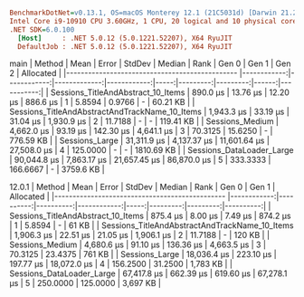 ``` ini

BenchmarkDotNet=v0.13.1, OS=macOS Monterey 12.1 (21C5031d) [Darwin 21.2.0]
Intel Core i9-10910 CPU 3.60GHz, 1 CPU, 20 logical and 10 physical cores
.NET SDK=6.0.100
  [Host]     : .NET 5.0.12 (5.0.1221.52207), X64 RyuJIT
  DefaultJob : .NET 5.0.12 (5.0.1221.52207), X64 RyuJIT


```
main
|                                         Method |        Mean |       Error |       StdDev |      Median | Rank |    Gen 0 |    Gen 1 | Gen 2 |  Allocated |
|----------------------------------------------- |------------:|------------:|-------------:|------------:|-----:|---------:|---------:|------:|-----------:|
|             Sessions_TitleAndAbstract_10_Items |    890.0 μs |    13.76 μs |     12.20 μs |    886.6 μs |    1 |   5.8594 |   0.9766 |     - |   60.21 KB |
| Sessions_TitleAndAbstractAndTrackName_10_Items |  1,943.3 μs |    33.19 μs |     31.04 μs |  1,930.9 μs |    2 |  11.7188 |        - |     - |  119.41 KB |
|                                Sessions_Medium |  4,662.0 μs |    93.19 μs |    142.30 μs |  4,641.1 μs |    3 |  70.3125 |  15.6250 |     - |  776.59 KB |
|                                 Sessions_Large | 31,311.9 μs | 4,137.37 μs | 11,601.64 μs | 27,508.0 μs |    4 | 125.0000 |        - |     - | 1810.69 KB |
|                      Sessions_DataLoader_Large | 90,044.8 μs | 7,863.17 μs | 21,657.45 μs | 86,870.0 μs |    5 | 333.3333 | 166.6667 |     - |  3759.6 KB |

12.0.1
|                                         Method |        Mean |     Error |    StdDev |      Median | Rank |    Gen 0 |    Gen 1 | Allocated |
|----------------------------------------------- |------------:|----------:|----------:|------------:|-----:|---------:|---------:|----------:|
|             Sessions_TitleAndAbstract_10_Items |    875.4 μs |   8.00 μs |   7.49 μs |    874.2 μs |    1 |   5.8594 |        - |     61 KB |
| Sessions_TitleAndAbstractAndTrackName_10_Items |  1,906.3 μs |  22.51 μs |  21.05 μs |  1,906.1 μs |    2 |  11.7188 |        - |    120 KB |
|                                Sessions_Medium |  4,680.6 μs |  91.10 μs | 136.36 μs |  4,663.5 μs |    3 |  70.3125 |  23.4375 |    761 KB |
|                                 Sessions_Large | 18,036.4 μs | 223.10 μs | 197.77 μs | 18,072.0 μs |    4 | 156.2500 |  31.2500 |  1,783 KB |
|                      Sessions_DataLoader_Large | 67,417.8 μs | 662.39 μs | 619.60 μs | 67,278.1 μs |    5 | 250.0000 | 125.0000 |  3,697 KB |
